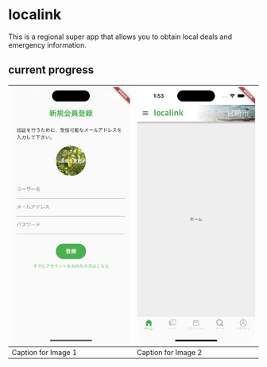 # localink

This is a regional super app that allows you to obtain local deals and emergency information.

## current progress

| ![Image 1](md_images/register01.png "register") | ![Image 2](md_images/home01.png "home") |
|------------------------------------------------|----------------------------------------|
| Caption for Image 1                           | Caption for Image 2                   |
